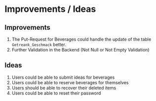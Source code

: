 # Improvements / Ideas

## Improvements

1. The Put-Request for Beverages could handle the update of the table `Getreank_Geschmack` better.
2. Further Validation in the Backend (Not Null or Not Empty Validation)

## Ideas

1. Users could be able to submit ideas for beverages
2. Users could be able to reserve beverages for themselves
3. Users should be able to recover their deleted items
4. Users could be able to reset their password
